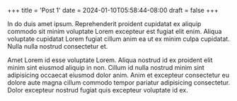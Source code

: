 +++
title = 'Post 1'
date = 2024-01-10T05:58:44-08:00
draft = false
+++

In do duis amet ipsum. Reprehenderit proident cupidatat ex aliquip commodo sit minim voluptate Lorem excepteur est fugiat elit enim. Aliqua voluptate cupidatat Lorem fugiat cillum anim ea ut ex minim culpa cupidatat. Nulla nulla nostrud consectetur et.

Amet Lorem id esse voluptate Lorem. Aliqua nostrud id ex proident elit minim sint eiusmod aliquip in non. Cillum id nulla nostrud minim sint adipisicing occaecat eiusmod dolor anim. Anim et excepteur consectetur eu dolore aute magna cillum commodo tempor pariatur adipisicing consectetur. Dolor excepteur nostrud fugiat quis excepteur voluptate id ex.
